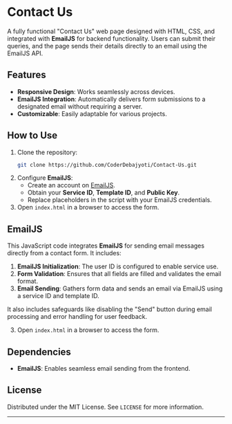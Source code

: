 # Contact Us

A fully functional "Contact Us" web page designed with HTML, CSS, and integrated with **EmailJS** for backend functionality. Users can submit their queries, and the page sends their details directly to an email using the EmailJS API.

## Features

- **Responsive Design**: Works seamlessly across devices.  
- **EmailJS Integration**: Automatically delivers form submissions to a designated email without requiring a server.  
- **Customizable**: Easily adaptable for various projects.

## How to Use

1. Clone the repository:  
   ```bash
   git clone https://github.com/CoderDebajyoti/Contact-Us.git
   ```
2. Configure **EmailJS**:  
   - Create an account on [EmailJS](https://www.emailjs.com/).  
   - Obtain your **Service ID**, **Template ID**, and **Public Key**.  
   - Replace placeholders in the script with your EmailJS credentials.
3. Open `index.html` in a browser to access the form.

## EmailJS  

This JavaScript code integrates **EmailJS** for sending email messages directly from a contact form. It includes:  

1. **EmailJS Initialization**: The user ID is configured to enable service use.  
2. **Form Validation**: Ensures that all fields are filled and validates the email format.  
3. **Email Sending**: Gathers form data and sends an email via EmailJS using a service ID and template ID.  

It also includes safeguards like disabling the "Send" button during email processing and error handling for user feedback.

3. Open `index.html` in a browser to access the form.

## Dependencies

- **EmailJS**: Enables seamless email sending from the frontend.


## License

Distributed under the MIT License. See `LICENSE` for more information.

---
